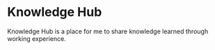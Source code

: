 # Knowledge Hub
Knowledge Hub is a place for me to share knowledge learned through working experience. 
